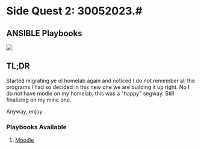 # Side Quest 2: 30052023.#
## ANSIBLE Playbooks ##
![](https://cdn.dribbble.com/users/2138/screenshots/4298963/password.gif)

## TL;DR ##
Started migrating ye ol homelab again and noticed I do not remember all the programs I had so decided in this new one we are building it up right.
No I do not have modle on my homelab, this was a "happy" segway. Still finalizing on my mine one.

Anyway, enjoy



### Playbooks Available ###
1. [Moodle](https://raw.githubusercontent.com/momutuku/QUESTS/master/Ansible/Moodle_install.yml) 